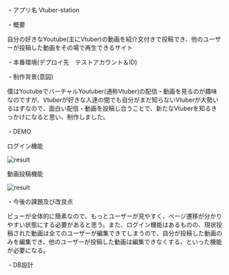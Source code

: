 ・アプリ名
Vtuber-station

・概要

自分の好きなYoutube(主にVtuber)の動画を紹介文付きで投稿でき、他のユーザーが投稿した動画をその場で再生できるサイト

・本番環境(デプロイ先　テストアカウント＆ID)

・制作背景(意図)

僕はYoutubeでバーチャルYoutuber(通称Vtuber)の配信・動画を見るのが趣味なのですが、Vtuberが好きな人達の間でも自分がまだ知らないVtuberが大勢いるはずなので、面白い配信・動画を投稿し合うことで、新たなVtuberを知るきっかけになると思い、制作しました。

・DEMO

ログイン機能

![result](https://github.com/yukirot/Vtuber-station/blob/mediafile/ログイン機能_サンプル.gif)

動画投稿機能

![result](https://github.com/yukirot/Vtuber-station/blob/mediafile/動画投稿サンプル.gif)

・今後の課題及び改良点

ビューが全体的に簡素なので、もっとユーザーが見やすく、ページ遷移が分かりやすい状態にする必要があると思う。また、ログイン機能はあるものの、現状投稿された動画は全てのユーザーが編集できてしまうので、自分が投稿した動画のみを編集でき、他のユーザーが投稿した動画は編集できなくする、といった機能が必要になる。

・DB設計

